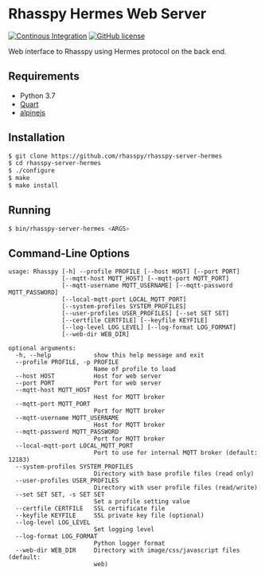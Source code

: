 # Rhasspy Hermes Web Server


[![Continous Integration](https://github.com/rhasspy/rhasspy-server-hermes/workflows/Tests/badge.svg)](https://github.com/rhasspy/rhasspy-server-hermes/actions)
[![GitHub license](https://img.shields.io/github/license/rhasspy/rhasspy-server-hermes.svg)](https://github.com/rhasspy/rhasspy-server-hermes/blob/master/LICENSE)

Web interface to Rhasspy using Hermes protocol on the back end.

## Requirements

* Python 3.7
* [Quart](https://gitlab.com/pgjones/quart)
* [alpinejs](https://github.com/alpinejs/alpine/)

## Installation

```bash
$ git clone https://github.com/rhasspy/rhasspy-server-hermes
$ cd rhasspy-server-hermes
$ ./configure
$ make
$ make install
```

## Running

```bash
$ bin/rhasspy-server-hermes <ARGS>
```

## Command-Line Options

```
usage: Rhasspy [-h] --profile PROFILE [--host HOST] [--port PORT]
               [--mqtt-host MQTT_HOST] [--mqtt-port MQTT_PORT]
               [--mqtt-username MQTT_USERNAME] [--mqtt-password MQTT_PASSWORD]
               [--local-mqtt-port LOCAL_MQTT_PORT]
               [--system-profiles SYSTEM_PROFILES]
               [--user-profiles USER_PROFILES] [--set SET SET]
               [--certfile CERTFILE] [--keyfile KEYFILE]
               [--log-level LOG_LEVEL] [--log-format LOG_FORMAT]
               [--web-dir WEB_DIR]

optional arguments:
  -h, --help            show this help message and exit
  --profile PROFILE, -p PROFILE
                        Name of profile to load
  --host HOST           Host for web server
  --port PORT           Port for web server
  --mqtt-host MQTT_HOST
                        Host for MQTT broker
  --mqtt-port MQTT_PORT
                        Port for MQTT broker
  --mqtt-username MQTT_USERNAME
                        Host for MQTT broker
  --mqtt-password MQTT_PASSWORD
                        Port for MQTT broker
  --local-mqtt-port LOCAL_MQTT_PORT
                        Port to use for internal MQTT broker (default: 12183)
  --system-profiles SYSTEM_PROFILES
                        Directory with base profile files (read only)
  --user-profiles USER_PROFILES
                        Directory with user profile files (read/write)
  --set SET SET, -s SET SET
                        Set a profile setting value
  --certfile CERTFILE   SSL certificate file
  --keyfile KEYFILE     SSL private key file (optional)
  --log-level LOG_LEVEL
                        Set logging level
  --log-format LOG_FORMAT
                        Python logger format
  --web-dir WEB_DIR     Directory with image/css/javascript files (default:
                        web)
```
